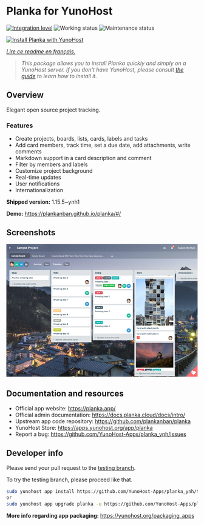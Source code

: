 <!--
N.B.: This README was automatically generated by https://github.com/YunoHost/apps/tree/master/tools/README-generator
It shall NOT be edited by hand.
-->

# Planka for YunoHost

[![Integration level](https://dash.yunohost.org/integration/planka.svg)](https://dash.yunohost.org/appci/app/planka) ![Working status](https://ci-apps.yunohost.org/ci/badges/planka.status.svg) ![Maintenance status](https://ci-apps.yunohost.org/ci/badges/planka.maintain.svg)

[![Install Planka with YunoHost](https://install-app.yunohost.org/install-with-yunohost.svg)](https://install-app.yunohost.org/?app=planka)

*[Lire ce readme en français.](./README_fr.md)*

> *This package allows you to install Planka quickly and simply on a YunoHost server.
If you don't have YunoHost, please consult [the guide](https://yunohost.org/#/install) to learn how to install it.*

## Overview

Elegant open source project tracking.

### Features

- Create projects, boards, lists, cards, labels and tasks
- Add card members, track time, set a due date, add attachments, write comments
- Markdown support in a card description and comment
- Filter by members and labels
- Customize project background
- Real-time updates
- User notifications
- Internationalization


**Shipped version:** 1.15.5~ynh1

**Demo:** https://plankanban.github.io/planka/#/

## Screenshots

![Screenshot of Planka](./doc/screenshots/screenshot.png)

## Documentation and resources

* Official app website: <https://planka.app/>
* Official admin documentation: <https://docs.planka.cloud/docs/intro/>
* Upstream app code repository: <https://github.com/plankanban/planka>
* YunoHost Store: <https://apps.yunohost.org/app/planka>
* Report a bug: <https://github.com/YunoHost-Apps/planka_ynh/issues>

## Developer info

Please send your pull request to the [testing branch](https://github.com/YunoHost-Apps/planka_ynh/tree/testing).

To try the testing branch, please proceed like that.

``` bash
sudo yunohost app install https://github.com/YunoHost-Apps/planka_ynh/tree/testing --debug
or
sudo yunohost app upgrade planka -u https://github.com/YunoHost-Apps/planka_ynh/tree/testing --debug
```

**More info regarding app packaging:** <https://yunohost.org/packaging_apps>
